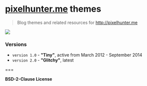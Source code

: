 # [pixelhunter.me](http://pixelhunter.me) themes

> Blog themes and related resources for http://pixelhunter.me

[![](https://dl.dropboxusercontent.com/u/100463011/pixelhunter-screen.gif)](http://pixelhunter.me)

### Versions

- `version 1.0` - **"Tiny"**, active from March 2012 - September 2014
- `version 2.0` - **"Glitchy"**, latest

===

**BSD-2-Clause License**
